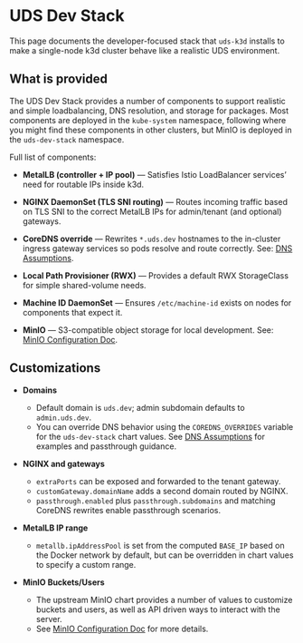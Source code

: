 # UDS Dev Stack

This page documents the developer-focused stack that `uds-k3d` installs to make a single-node k3d cluster behave like a realistic UDS environment.

## What is provided

The UDS Dev Stack provides a number of components to support realistic and simple loadbalancing, DNS resolution, and storage for packages. Most components are deployed in the `kube-system` namespace, following where you might find these components in other clusters, but MinIO is deployed in the `uds-dev-stack` namespace.

Full list of components:

- **MetalLB (controller + IP pool)** — Satisfies Istio LoadBalancer services’ need for routable IPs inside k3d.

- **NGINX DaemonSet (TLS SNI routing)** — Routes incoming traffic based on TLS SNI to the correct MetalLB IPs for admin/tenant (and optional) gateways.

- **CoreDNS override** — Rewrites `*.uds.dev` hostnames to the in-cluster ingress gateway services so pods resolve and route correctly. See: [DNS Assumptions](DNS.md).

- **Local Path Provisioner (RWX)** — Provides a default RWX StorageClass for simple shared-volume needs.

- **Machine ID DaemonSet** — Ensures `/etc/machine-id` exists on nodes for components that expect it.

- **MinIO** — S3-compatible object storage for local development. See: [MinIO Configuration Doc](MINIO.md).

## Customizations

- **Domains**
  - Default domain is `uds.dev`; admin subdomain defaults to `admin.uds.dev`.
  - You can override DNS behavior using the `COREDNS_OVERRIDES` variable for the `uds-dev-stack` chart values. See [DNS Assumptions](DNS.md) for examples and passthrough guidance.

- **NGINX and gateways**
  - `extraPorts` can be exposed and forwarded to the tenant gateway.
  - `customGateway.domainName` adds a second domain routed by NGINX.
  - `passthrough.enabled` plus `passthrough.subdomains` and matching CoreDNS rewrites enable passthrough scenarios.

- **MetalLB IP range**
  - `metallb.ipAddressPool` is set from the computed `BASE_IP` based on the Docker network by default, but can be overridden in chart values to specify a custom range.

- **MinIO Buckets/Users**
  - The upstream MinIO chart provides a number of values to customize buckets and users, as well as API driven ways to interact with the server.
  - See [MinIO Configuration Doc](MINIO.md) for more details.
